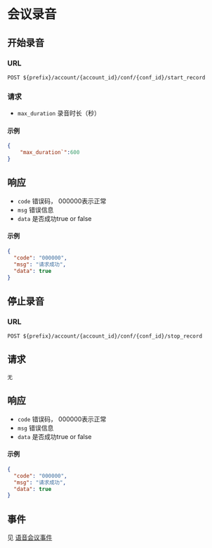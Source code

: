# 会议录音

## 开始录音

### URL

```
POST ${prefix}/account/{account_id}/conf/{conf_id}/start_record
```

### 请求

- `max_duration` 录音时长（秒）

#### 示例

```json
{
	"max_duration`":600
}
```

## 响应
- `code` 错误码， 000000表示正常
- `msg` 错误信息
- `data` 是否成功true or false

#### 示例
```json
{
  "code": "000000",
  "msg": "请求成功",
  "data": true
}
```


## 停止录音

### URL

```
POST ${prefix}/account/{account_id}/conf/{conf_id}/stop_record
```

## 请求
	无
	
## 响应
- `code` 错误码， 000000表示正常
- `msg` 错误信息
- `data` 是否成功true or false

#### 示例
```json
{
  "code": "000000",
  "msg": "请求成功",
  "data": true
}
```

## 事件

见 [语音会议事件](../env/conf/index.md)
